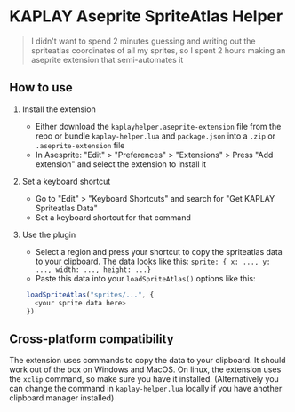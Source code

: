 # KAPLAY Aseprite SpriteAtlas Helper

> I didn't want to spend 2 minutes guessing and writing out the spriteatlas coordinates of all my sprites, so I spent 2 hours making an aseprite extension that semi-automates it

## How to use

1. Install the extension

   - Either download the `kaplayhelper.aseprite-extension` file from the repo or bundle `kaplay-helper.lua` and `package.json` into a `.zip` or `.aseprite-extension` file
   - In Asesprite: "Edit" > "Preferences" > "Extensions" > Press "Add extension" and select the extension to install it

2. Set a keyboard shortcut

   - Go to "Edit" > "Keyboard Shortcuts" and search for "Get KAPLAY Spriteatlas Data"
   - Set a keyboard shortcut for that command

3. Use the plugin
   - Select a region and press your shortcut to copy the spriteatlas data to your clipboard. The data looks like this: `sprite: { x: ..., y: ..., width: ..., height: ...}`
   - Paste this data into your `loadSpriteAtlas()` options like this:
   ```js
    loadSpriteAtlas("sprites/...", {
      <your sprite data here>
    })
   ```

## Cross-platform compatibility

The extension uses commands to copy the data to your clipboard.
It should work out of the box on Windows and MacOS.
On linux, the extension uses the `xclip` command, so make sure you have it installed. (Alternatively you can change the command in `kaplay-helper.lua` locally if you have another clipboard manager installed)
